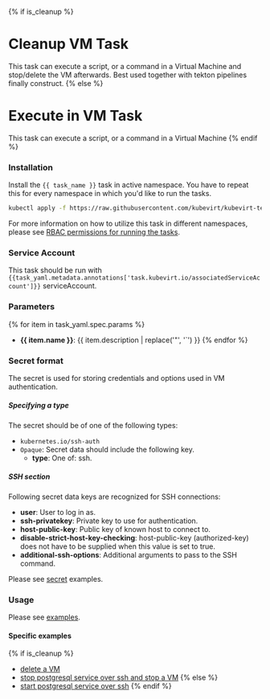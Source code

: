 {% if is_cleanup %}
# Cleanup VM Task

This task can execute a script, or a command in a Virtual Machine and stop/delete 
the VM afterwards. Best used together with tekton pipelines finally construct.
{% else %}
# Execute in VM Task

This task can execute a script, or a command in a Virtual Machine
{% endif %}

### Installation

Install the `{{ task_name }}` task in active namespace. You have to repeat this for every namespace in which you'd like to run the tasks.

```bash
kubectl apply -f https://raw.githubusercontent.com/kubevirt/kubevirt-tekton-tasks/main/tasks/{{ task_name }}/manifests/{{ task_name }}.yaml
```

For more information on how to utilize this task in different namespaces, please see [RBAC permissions for running the tasks](../../docs/tasks-rbac-permissions.md).

### Service Account

This task should be run with `{{task_yaml.metadata.annotations['task.kubevirt.io/associatedServiceAccount']}}` serviceAccount.

### Parameters

{% for item in task_yaml.spec.params %}
- **{{ item.name }}**: {{ item.description | replace('"', '`') }}
{% endfor %}

### Secret format

The secret is used for storing credentials and options used in VM authentication.

##### Specifying a type

The secret should be of one of the following types:

- `kubernetes.io/ssh-auth`
- `Opaque`: Secret data should include the following key.
    - **type**: One of: ssh.

##### SSH section

Following secret data keys are recognized for SSH connections:

- **user**: User to log in as.
- **ssh-privatekey**: Private key to use for authentication.
- **host-public-key**: Public key of known host to connect to.
- **disable-strict-host-key-checking**: host-public-key (authorized-key) does not have to be supplied when this value is set to true.
- **additional-ssh-options**: Additional arguments to pass to the SSH command.

Please see [secret](examples/secrets) examples.

### Usage

Please see [examples](examples).

#### Specific examples

{% if is_cleanup %}
- [delete a VM](examples/taskruns/cleanup-vm-simple-taskrun.yaml)
- [stop postgresql service over ssh and stop a VM](examples/taskruns/cleanup-vm-with-ssh-taskrun.yaml)
{% else %}
- [start postgresql service over ssh](examples/taskruns/execute-in-vm-with-ssh-taskrun.yaml)
{% endif %}
